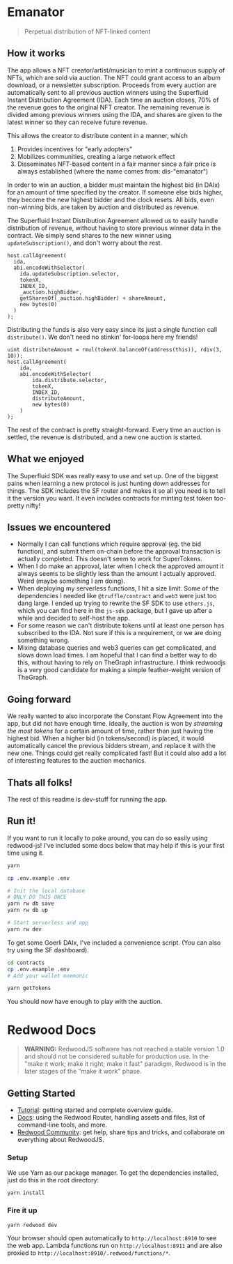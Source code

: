 # Emanator

> Perpetual distribution of NFT-linked content

## How it works

The app allows a NFT creator/artist/musician to mint a continuous supply of NFTs, which are sold via auction. The NFT could grant access to an album download, or a newsletter subscription. Proceeds from every auction are automatically sent to all previous auction winners using the Superfluid Instant Distribution Agreement (IDA). Each time an auction closes, 70% of the revenue goes to the original NFT creator. The remaining revenue is divided among previous winners using the IDA, and shares are given to the latest winner so they can receive future revenue.

This allows the creator to distribute content in a manner, which

1. Provides incentives for "early adopters"
2. Mobilizes communities, creating a large network effect
3. Disseminates NFT-based content in a fair manner since a fair price is always established (where the name comes from: dis-"emanator")

In order to win an auction, a bidder must maintain the highest bid (in DAIx) for an amount of time specified by the creator. If someone else bids higher, they become the new highest bidder and the clock resets. All bids, even non-winning bids, are taken by auction and distributed as revenue.

The Superfluid Instant Distribution Agreement allowed us to easily handle distribution of revenue, without having to store previous winner data in the contract. We simply send shares to the new winner using `updateSubscription()`, and don't worry about the rest.

```sol
host.callAgreement(
  ida,
  abi.encodeWithSelector(
    ida.updateSubscription.selector,
    tokenX,
    INDEX_ID,
    _auction.highBidder,
    getSharesOf(_auction.highBidder) + shareAmount,
    new bytes(0)
  )
);
```

Distributing the funds is also very easy since its just a single function call `distribute()`. We don't need no stinkin' for-loops here my friends!

```sol
uint distributeAmount = rmul(tokenX.balanceOf(address(this)), rdiv(3, 10));
host.callAgreement(
    ida,
    abi.encodeWithSelector(
        ida.distribute.selector,
        tokenX,
        INDEX_ID,
        distributeAmount,
        new bytes(0)
    )
);
```

The rest of the contract is pretty straight-forward. Every time an auction is settled, the revenue is distributed, and a new one auction is started.

## What we enjoyed

The Superfluid SDK was really easy to use and set up. One of the biggest pains when learning a new protocol is just hunting down addresses for things. The SDK includes the SF router and makes it so all you need is to tell it the version you want. It even includes contracts for minting test token too- pretty nifty!

## Issues we encountered

- Normally I can call functions which require approval (eg. the bid function), and submit them on-chain before the approval transaction is actually completed. This doesn't seem to work for SuperTokens.
- When I do make an approval, later when I check the approved amount it always seems to be slightly less than the amount I actually approved. Weird (maybe something I am doing).
- When deploying my serverless functions, I hit a size limit. Some of the dependencies I needed like `@truffle/contract` and `web3` were just too dang large. I ended up trying to rewrite the SF SDK to use `ethers.js`, which you can find here in the `js-sdk` package, but I gave up after a while and decided to self-host the app.
- For some reason we can't distribute tokens until at least one person has subscribed to the IDA. Not sure if this is a requirement, or we are doing something wrong.
- Mixing database queries and web3 queries can get complicated, and slows down load times. I am hopeful that I can find a better way to do this, without having to rely on TheGraph infrastructure. I think redwoodjs is a very good candidate for making a simple feather-weight version of TheGraph.

## Going forward

We really wanted to also incorporate the Constant Flow Agreement into the app, but did not have enough time. Ideally, the auction is won by _streaming the most tokens_ for a certain amount of time, rather than just having the highest bid. When a higher bid (in tokens/second) is placed, it would automatically cancel the previous bidders stream, and replace it with the new one. Things could get really complicated fast! But it could also add a lot of interesting features to the auction mechanics.

## Thats all folks!

The rest of this readme is dev-stuff for running the app.

## Run it!

If you want to run it locally to poke around, you can do so easily using redwood-js! I've included some docs below that may help if this is your first time using it.

```bash
yarn

cp .env.example .env

# Init the local database
# ONLY DO THIS ONCE
yarn rw db save
yarn rw db up

# Start serverless and app
yarn rw dev
```

To get some Goerli DAIx, I've included a convenience script. (You can also try using the SF dashboard).

```bash
cd contracts
cp .env.example .env
# Add your wallet mnemonic

yarn getTokens
```

You should now have enough to play with the auction.

# Redwood Docs

> **WARNING:** RedwoodJS software has not reached a stable version 1.0 and should not be considered suitable for production use. In the "make it work; make it right; make it fast" paradigm, Redwood is in the later stages of the "make it work" phase.

## Getting Started

- [Tutorial](https://redwoodjs.com/tutorial/welcome-to-redwood): getting started and complete overview guide.
- [Docs](https://redwoodjs.com/docs/introduction): using the Redwood Router, handling assets and files, list of command-line tools, and more.
- [Redwood Community](https://community.redwoodjs.com): get help, share tips and tricks, and collaborate on everything about RedwoodJS.

### Setup

We use Yarn as our package manager. To get the dependencies installed, just do this in the root directory:

```terminal
yarn install
```

### Fire it up

```terminal
yarn redwood dev
```

Your browser should open automatically to `http://localhost:8910` to see the web app. Lambda functions run on `http://localhost:8911` and are also proxied to `http://localhost:8910/.redwood/functions/*`.
